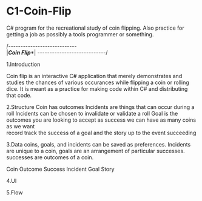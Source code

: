 C1-Coin-Flip
============

C# program for the recreational study of coin flipping. Also practice for getting a job as possibly a tools programmer or something.

/----------------------------\
|*********Coin Flip**********|
\----------------------------/


1.Introduction 

Coin flip is an interactive C# application that merely demonstrates and studies the chances of various occurances while flipping a coin or rolling dice. It is meant as a practice for making code within C# and distributing that code.

2.Structure
Coin has outcomes
Incidents are things that can occur during a roll
Incidents can be chosen to invalidate or validate a roll
Goal is the outcomes you are looking to accept as success
we can have as many coins as we want	
record track the success of a goal and the story up to the event succeeding

3.Data
coins, goals, and incidents can be saved as preferences. Incidents are unique to a coin, goals are an arrangement of particular successes. successes are outcomes of a coin.

Coin
Outcome
Success
Incident
Goal
Story

4.UI


5.Flow